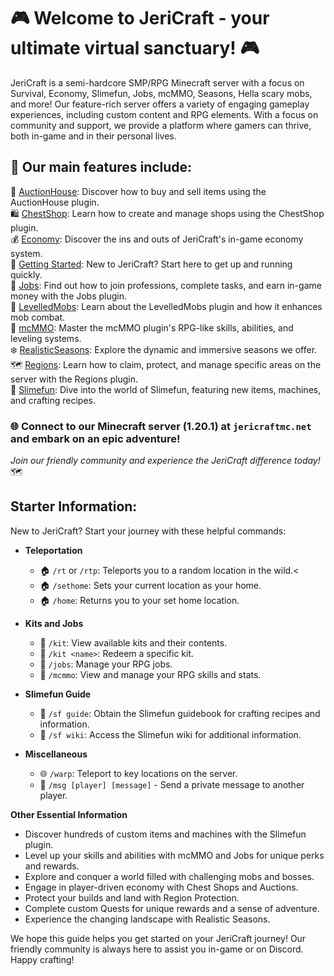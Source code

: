 # 🎮 Welcome to JeriCraft - your ultimate virtual sanctuary! 🎮

JeriCraft is a semi-hardcore SMP/RPG Minecraft server with a focus on Survival, Economy, Slimefun, Jobs, mcMMO, Seasons, Hella scary mobs, and more! Our feature-rich server offers a variety of engaging gameplay experiences, including custom content and RPG elements. With a focus on community and support, we provide a platform where gamers can thrive, both in-game and in their personal lives.

## 📝 Our main features include:
📢 [AuctionHouse](docs/guides/AuctionHouse.md): Discover how to buy and sell items using the AuctionHouse plugin.<br>
🛍️ [ChestShop]((./docs/guides/ChestShop.md)): Learn how to create and manage shops using the ChestShop plugin.<br>
💰 [Economy](docs/guides/Economy.md): Discover the ins and outs of JeriCraft's in-game economy system.<br>
🌟 [Getting Started](docs/guides/GettingStarted.md): New to JeriCraft? Start here to get up and running quickly.<br>
💼 [Jobs](docs/guides/Jobs.md): Find out how to join professions, complete tasks, and earn in-game money with the Jobs plugin.<br>
🦾 [LevelledMobs](docs/guides/LevelledMobs.md): Learn about the LevelledMobs plugin and how it enhances mob combat.<br>
🔱 [mcMMO](docs/guides/mcMMO.md): Master the mcMMO plugin's RPG-like skills, abilities, and leveling systems.<br>
❄️ [RealisticSeasons](docs/guides/RealisticSeasons.md): Explore the dynamic and immersive seasons we offer.<br>
🗺️ [Regions](docs/guides/Regions.md): Learn how to claim, protect, and manage specific areas on the server with the Regions plugin.<br>
🧪 [Slimefun](docs/guides/Slimefun.md): Dive into the world of Slimefun, featuring new items, machines, and crafting recipes.<br>

### 🌐 Connect to our Minecraft server (1.20.1) at `jericraftmc.net` and embark on an epic adventure!

*Join our friendly community and experience the JeriCraft difference today!* 🗺️

## **Starter Information:**

New to JeriCraft? Start your journey with these helpful commands:

- **Teleportation**
    - 🏠 `/rt` or `/rtp`: Teleports you to a random location in the wild.<
    - 🏠 `/sethome`: Sets your current location as your home.
    - 🏠 `/home`: Returns you to your set home location.

- **Kits and Jobs**
    - 🎒 `/kit`: View available kits and their contents.
    - 🎒 `/kit <name>`: Redeem a specific kit.
    - 💼 `/jobs`: Manage your RPG jobs.
    - 🎯 `/mcmmo`: View and manage your RPG skills and stats.

- **Slimefun Guide**
    - 🧪 `/sf guide`: Obtain the Slimefun guidebook for crafting recipes and information.
    - 🧪 `/sf wiki`: Access the Slimefun wiki for additional information.

- **Miscellaneous**
    - 🌐 `/warp`: Teleport to key locations on the server.
    - 💬 `/msg [player] [message]` - Send a private message to another player.

**Other Essential Information**

- Discover hundreds of custom items and machines with the Slimefun plugin.
- Level up your skills and abilities with mcMMO and Jobs for unique perks and rewards.
- Explore and conquer a world filled with challenging mobs and bosses.
- Engage in player-driven economy with Chest Shops and Auctions.
- Protect your builds and land with Region Protection.
- Complete custom Quests for unique rewards and a sense of adventure.
- Experience the changing landscape with Realistic Seasons.

We hope this guide helps you get started on your JeriCraft journey! Our friendly community is always here to assist you
in-game or on Discord. Happy crafting!